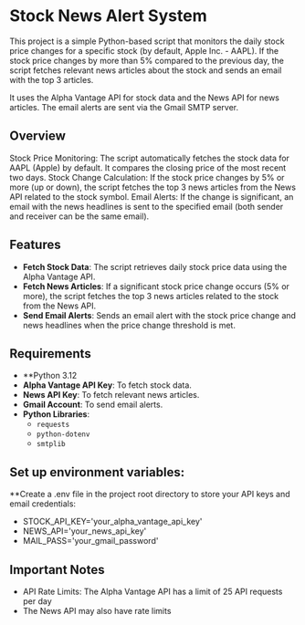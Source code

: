 # Stock News Alert System

This project is a simple Python-based script that monitors the daily stock price changes for a specific stock (by default, Apple Inc. - AAPL).
If the stock price changes by more than 5% compared to the previous day, the script fetches relevant news articles about the stock and sends an email with the top 3 articles. 

It uses the Alpha Vantage API for stock data and the News API for news articles. The email alerts are sent via the Gmail SMTP server.

## Overview
Stock Price Monitoring: The script automatically fetches the stock data for AAPL (Apple) by default. It compares the closing price of the most recent two days.
Stock Change Calculation: If the stock price changes by 5% or more (up or down), the script fetches the top 3 news articles from the News API related to the stock symbol.
Email Alerts: If the change is significant, an email with the news headlines is sent to the specified email (both sender and receiver can be the same email).

## Features
- **Fetch Stock Data**: The script retrieves daily stock price data using the Alpha Vantage API.
- **Fetch News Articles**: If a significant stock price change occurs (5% or more), the script fetches the top 3 news articles related to the stock from the News API.
- **Send Email Alerts**: Sends an email alert with the stock price change and news headlines when the price change threshold is met.

## Requirements

- **Python 3.12
- **Alpha Vantage API Key**: To fetch stock data.
- **News API Key**: To fetch relevant news articles.
- **Gmail Account**: To send email alerts.
- **Python Libraries**:
  - `requests`
  - `python-dotenv`
  - `smtplib`

## Set up environment variables:
**Create a .env file in the project root directory to store your API keys and email credentials:
- STOCK_API_KEY='your_alpha_vantage_api_key'
- NEWS_API='your_news_api_key'
- MAIL_PASS='your_gmail_password'

## Important Notes
- API Rate Limits: The Alpha Vantage API has a limit of 25 API requests per day
- The News API may also have rate limits




